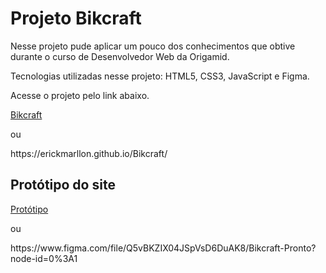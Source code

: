 # Projeto Bikcraft

<p> Nesse projeto pude aplicar um pouco dos conhecimentos que obtive durante o curso de Desenvolvedor Web da Origamid.
<p> Tecnologias utilizadas nesse projeto: HTML5, CSS3, JavaScript e Figma. 
<p> Acesse o projeto pelo link abaixo.

[Bikcraft](https://erickmarllon.github.io/Bikcraft/)
<p> ou
<p> https://erickmarllon.github.io/Bikcraft/

## Protótipo do site    
[Protótipo](https://www.figma.com/file/Q5vBKZIX04JSpVsD6DuAK8/Bikcraft-Pronto?node-id=0%3A1)
<p> ou    
<p> https://www.figma.com/file/Q5vBKZIX04JSpVsD6DuAK8/Bikcraft-Pronto?node-id=0%3A1
